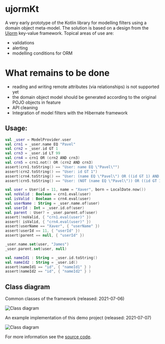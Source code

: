 # ujormKt

A very early prototype of the Kotlin library for modelling filters using a domain object meta-model.
The solution is based on a design from the [Ujorm](https://pponec.github.io/ujorm/www/index.html) key-value framework.
Topical areas of use are:

- validations
- alerting
- modelling conditions for ORM

# What remains to be done

- reading and writing remote attributes (via relationships) is not supported yet
- the domain object model should be generated according to the original POJO objects in feature
- API cleaning
- Integration of model filters with the Hibernate framework


## Usage:

```kotlin
val _user = ModelProvider.user
val crn1 = _user.name EQ "Pavel"
val crn2 = _user.id GT 1
val crn3 = _user.id LT 99
val crn4 = crn1 OR (crn2 AND crn3)
val crn5 = crn1.not() OR (crn2 AND crn3)
assert(crn1.toString() == "User: name EQ \"Pavel\"")
assert(crn2.toString() == "User: id GT 1")
assert(crn4.toString() == "User: (name EQ \"Pavel\") OR ((id GT 1) AND (id LT 99))")
assert(crn5.toString() == "User: (NOT (name EQ \"Pavel\")) OR ((id GT 1) AND (id LT 99))")

val user = User(id = 11, name = "Xaver", born = LocalDate.now())
val noValid : Boolean = crn1.eval(user)
val isValid : Boolean = crn4.eval(user)
val userName : String = _user.name.of(user)
val userId : Int = _user.id.of(user)
val parent : User? = _user.parent.of(user)
assert(!noValid, { "crn1.eval(user)" })
assert( isValid, { "crn4.eval(user)" })
assert(userName == "Xaver", { "userName" })
assert(userId == 11, { "userId" })
assert(parent == null, { "userId" })

_user.name.set(user, "James")
_user.parent.set(user, null)

val nameId1 : String = _user.id.toString()
val nameId2 : String = _user.id()
assert(nameId1 == "id", { "nameId1" } )
assert(nameId2 == "id", { "nameId2" } )
``````

## Class diagram

Common classes of the framework (released: 2021-07-06)

![Class diagram](docs/Ujorm.png)

An example implementation of this demo project (released: 2021-07-07)

![Class diagram](docs/Demo.png)

For more information see the 
[source code](https://github.com/pponec/ujormKt/blob/main/src/main/java/org/ujorm/kotlin/Demo.kt).